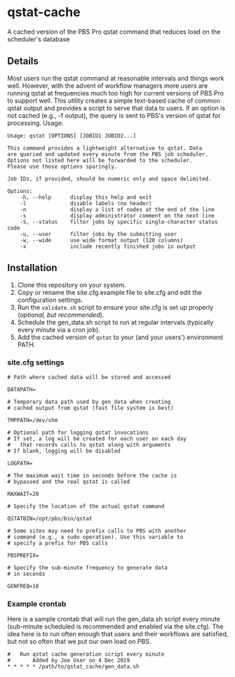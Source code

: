# qstat-cache
A cached version of the PBS Pro qstat command that reduces load on the scheduler's database

## Details
Most users run the qstat command at reasonable intervals and things work well. However, with the advent of workflow managers more users are running qstat at frequencies much too high for current versions of PBS Pro to support well. This utility creates a simple text-based cache of common qstat output and provides a script to serve that data to users. If an option is not cached (e.g., -f output), the query is sent to PBS's version of qstat for processing. Usage:

```
Usage: qstat [OPTIONS] [JOBID1 JOBID2...]

This command provides a lightweight alternative to qstat. Data
are queried and updated every minute from the PBS job scheduler.
Options not listed here will be forwarded to the scheduler.
Please use those options sparingly.

Job IDs, if provided, should be numeric only and space delimited.

Options:
    -h, --help      display this help and exit
    -l              disable labels (no header)
    -n              display a list of nodes at the end of the line
    -s              display administrator comment on the next line
    -S, --status    filter jobs by specific single-character status code
    -u, --user      filter jobs by the submitting user
    -w, --wide      use wide format output (120 columns)
    -x              include recently finished jobs in output
```

## Installation

1. Clone this repository on your system.
2. Copy or rename the site.cfg.example file to site.cfg and edit the configuration settings.
3. Run the `validate.sh` script to ensure your site.cfg is set up properly (*optional, but recommended*).
4. Schedule the gen_data.sh script to run at regular intervals (typically every minute via a cron job).
5. Add the cached version of `qstat` to your (and your users') environment PATH.

### site.cfg settings

```
# Path where cached data will be stored and accessed

DATAPATH=

# Temporary data path used by gen_data when creating
# cached output from qstat (fast file system is best)

TMPPATH=/dev/shm

# Optional path for logging qstat invocations
# If set, a log will be created for each user on each day
#   that records calls to qstat along with arguments
# If blank, logging will be disabled

LOGPATH=

# The maximum wait time in seconds before the cache is
# bypassed and the real qstat is called

MAXWAIT=20

# Specify the location of the actual qstat command

QSTATBIN=/opt/pbs/bin/qstat

# Some sites may need to prefix calls to PBS with another
# command (e.g., a sudo operation). Use this variable to
# specify a prefix for PBS calls

PBSPREFIX=

# Specify the sub-minute frequency to generate data
# in seconds

GENFREQ=10
```

### Example crontab

Here is a sample crontab that will run the gen_data.sh script every minute (sub-minute scheduled is recommended and enabled via the site.cfg). The idea here is to run often enough that users and their workflows are satisfied, but not so often that we put our own load on PBS.

```
#   Run qstat cache generation script every minute
#       Added by Joe User on 4 Dec 2019
* * * * * /path/to/qstat_cache/gen_data.sh
```
